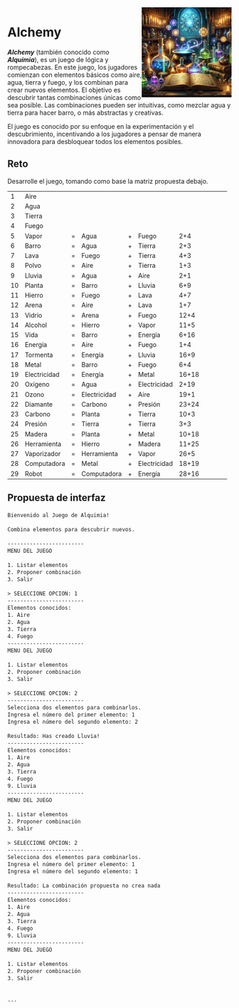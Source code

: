 <img src="../images/alchemy.png" width="40%" align="right"/>

# Alchemy

***Alchemy*** (también conocido como ***Alquimia***), es un juego de lógica y rompecabezas. En este juego, los jugadores comienzan con elementos básicos como aire, agua, tierra y fuego, y los combinan para crear nuevos elementos. El objetivo es descubrir tantas combinaciones únicas como sea posible. Las combinaciones pueden ser intuitivas, como mezclar agua y tierra para hacer barro, o más abstractas y creativas.

El juego es conocido por su enfoque en la experimentación y el descubrimiento, incentivando a los jugadores a pensar de manera innovadora para desbloquear todos los elementos posibles. 

## Reto 

Desarrolle el juego, tomando como base la matriz propuesta debajo.

||||||||||||
|-|-|-|-|-|-|-|-|-|-|-|
|1|Aire
|2|Agua
|3|Tierra
|4|Fuego
|5|Vapor|=|Agua|+|Fuego|2+4
|6|Barro|=|Agua|+|Tierra|2+3
|7|Lava|=|Fuego|+|Tierra|4+3
|8|Polvo|=|Aire|+|Tierra|1+3
|9|Lluvia|=|Agua|+|Aire|2+1
|10|Planta|=|Barro|+|Lluvia|6+9
|11|Hierro|=|Fuego|+|Lava|4+7
|12|Arena|=|Aire|+|Lava|1+7
|13|Vidrio|=|Arena|+|Fuego|12+4
|14|Alcohol|=|Hierro|+|Vapor|11+5
|15|Vida|=|Barro|+|Energía|6+16
|16|Energía|=|Aire|+|Fuego|1+4
|17|Tormenta|=|Energía|+|Lluvia|16+9
|18|Metal|=|Barro|+|Fuego|6+4
|19|Electricidad|=|Energía|+|Metal|16+18
|20|Oxígeno|=|Agua|+|Electricidad|2+19
|21|Ozono|=|Electricidad|+|Aire|19+1
|22|Diamante|=|Carbono|+|Presión|23+24
|23|Carbono|=|Planta|+|Tierra|10+3
|24|Presión|=|Tierra|+|Tierra|3+3
|25|Madera|=|Planta|+|Metal|10+18
|26|Herramienta|=|Hierro|+|Madera|11+25
|27|Vaporizador|=|Herramienta|+|Vapor|26+5
|28|Computadora|=|Metal|+|Electricidad|18+19
|29|Robot|=|Computadora|+|Energía|28+16

## Propuesta de interfaz

```
Bienvenido al Juego de Alquimia!

Combina elementos para descubrir nuevos.

------------------------
MENU DEL JUEGO

1. Listar elementos
2. Proponer combinación
3. Salir

> SELECCIONE OPCION: 1
------------------------
Elementos conocidos:
1. Aire
2. Agua
3. Tierra
4. Fuego
------------------------
MENU DEL JUEGO

1. Listar elementos
2. Proponer combinación
3. Salir

> SELECCIONE OPCION: 2
------------------------
Selecciona dos elementos para combinarlos.
Ingresa el número del primer elemento: 1
Ingresa el número del segundo elemento: 2

Resultado: Has creado Lluvia!
------------------------
Elementos conocidos:
1. Aire
2. Agua
3. Tierra
4. Fuego
9. Lluvia
------------------------
MENU DEL JUEGO

1. Listar elementos
2. Proponer combinación
3. Salir

> SELECCIONE OPCION: 2
------------------------
Selecciona dos elementos para combinarlos.
Ingresa el número del primer elemento: 1
Ingresa el número del segundo elemento: 1

Resultado: La combinación propuesta no crea nada
------------------------
Elementos conocidos:
1. Aire
2. Agua
3. Tierra
4. Fuego
9. Lluvia
------------------------
MENU DEL JUEGO

1. Listar elementos
2. Proponer combinación
3. Salir


...
```
